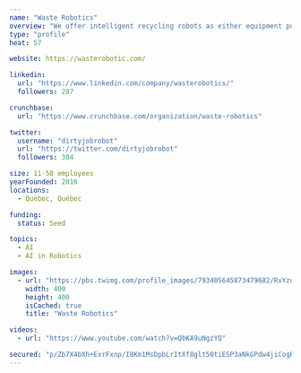 ```yaml
---
name: "Waste Robotics"
overview: "We offer intelligent recycling robots as either equipment purchase or as Robot as a Service (RaaS)."
type: "profile"
heat: 57

website: https://wasterobotic.com/

linkedin:
  url: "https://www.linkedin.com/company/wasterobotics/"
  followers: 287

crunchbase:
  url: "https://www.crunchbase.com/organization/waste-robotics"

twitter:
  username: "dirtyjobrobot"
  url: "https://twitter.com/dirtyjobrobot"
  followers: 304

size: 11-50 employees
yearFounded: 2016
locations:
  - Québec, Québec

funding:
  status: Seed

topics:
  - AI
  - AI in Robotics

images:
  - url: "https://pbs.twimg.com/profile_images/793405645873479682/RvYzd1Xi_400x400.jpg"
    width: 400
    height: 400
    isCached: true
    title: "Waste Robotics"

videos:
  - url: "https://www.youtube.com/watch?v=QbKA9uNgzYQ"

secured: "p/Zb7X4bXh+ExrFxnp/I8Km1MsDpbLrItXf8glt50tiESP3aNkGPdw4jiCogRXTOikQUo7K50ekoNG9ixeGENtEIMkJW33IogUYC7PX40XFJLEayRLk4R10009rF+pVtK9S4JfSNhbPIL+rKic7cUSorJhxmZXVTW7cgIpDP0kQca20NKHiIyz4dluCzBYYRPGe5ve3I71GQjtIB0LVBwlwvFTGtq7cs5o2fzR+Deug4D5LyhkVMoNJVsv3x6ZCwVqj0/JhbYCIotTk+MfzOPghXw/faG3bx9Dn1ba2tsxSUWERGq93rX13MzWmAOEpLgCp+cFULkEFJpoOzwO1F3QaJdkkSLIGC+/ImxKtgEoT1JtvCjaTIkzg/97Ml/1ZOUSmg6kddoAKAGysF4kdwnQ==;86JvE9oLR3VdeABuRBHIhw=="
---
```


